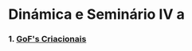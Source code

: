 # Dinámica e Seminário IV a

### 1. [GoF's Criacionais](docs/DS/dinamica-e-seminario-4-a/gofs_criacionais.md)
